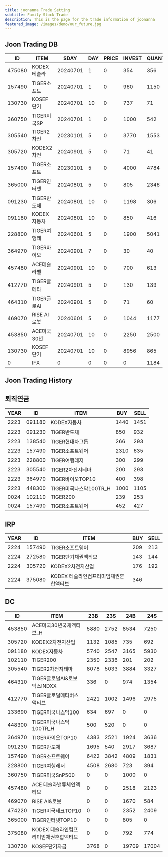```yaml
---
title: joonanna Trade Setting
subtitle: Family Stock Trade
description: This is the page for the trade information of joonanna
featured_image: /images/demo/our_future.jpg
---
```


## Joon Trading DB

|ID|ITEM |SDAY|DAY|PRICE|INVEST|QUANTITY|BUY|SELL|
|--|-----|--|--|--|--|--|--|--|
|475080|KODEX테슬라|20240701|1|0|354|356|528|549|
|157490|TIGER소프트|20240701|1|0|960|1150|1804|1804|
|130730|KOSEF단기|20240701|10|0|737|71|4695|5024|
|360750|TIGER미국SP|20240701|1|0|1000|542|0|0|
|305540|TIGER2차전|20230101|5|0|3770|1553|8212|8360|
|305720|KODEX2차전|20240901|5|0|71|41|1817|1777|
|157490|TIGER소프트|20230101|5|0|4000|4784|7232|5673|
|365000|TiGER인터넷|20240801|5|0|805|2346|0|0|
|091230|TIGER반도체|20240801|10|0|1198|306|3762|4227|
|091180|KODEX자동차|20240801|10|0|850|416|8055|8477|
|228800|TIGER여행레|20240601|5|0|1900|5041|3331|3074|
|364970|TIGER바이오|20240901|7|0|30|40|6297|6157|
|457480|ACE테슬라밸|20240901|10|0|700|613|1818|2123|
|412770|TIGER글메타|20240901|5|0|130|139|3817|3977|
|464310|TIGER글로AI|20240901|5|0|71|60|1260|1354|
|469070|RISE AI로봇|20240601|5|0|1044|1177|650|584|
|453850|ACE미국30년|20240701|10|0|2250|2500|14414|14769|
|130730|KOSEF단기|20240701|10|0|8956|865|17047|17004|
|0|IFX|0|0|0|0|1184|0|0|

## Joon Trading History
## 퇴직연금
|YEAR|ID|ITEM |BUY|SELL|
|----|--|-----|---|----|
|2223|091180|KODEX자동차|1440|1451|
|2223|091230|TIGER반도체|850|932|
|2223|138540|TIGER현대차그룹|266|293|
|2223|157490|TIGER소프트웨어|2310|635|
|2223|228800|TIGER여행레저|300|299|
|2223|305540|TIGER2차전지테마|200|293|
|2223|364970|TIGER바이오TOP10|400|398|
|2223|448300|TIGER미국나스닥100TR_H|1000|1105|
|0024|102110|TIGER200|239|253| 
|0024|157490|TIGER소프트웨어|452|427|

## IRP
|YEAR|ID|ITEM |BUY|SELL|
|----|--|-----|---|----|
|2224|157490|TIGER소프트웨어|209|213|
|2224|272580|TIGER단기채권액티브|143|144| 
|2224|305720|KODEX2차전지산업|176|192|
|2224|375080|KODEX 테슬라인컴프리미엄채권혼합액티브|346||

## DC
|ID|ITEM |23B|23S|24B|24S|
|--|-----|---|----|---|----|
|453850|ACE미국30년국채액티브_H|5880|2752|8534|7250|
|305720|KODEX2차전지산업|1132|1085|735|692|
|091180|KODEX자동차|5740|2547|3165|5930|
|102110|TIGER200|2350|2336|201|202| 
|305540|TIGER2차전지테마|8078|5033|3884|3327|
|464310|TIGER글로벌AI&로보틱스INDXX|336| 0|974|1354|
|412770|TIGER글로벌메타버스액티브|2421|1002|1496|2975| 
|133690|TIGER미국나스닥100|634|697|0|0| 
|448300|TIGER미국나스닥100TR_H|500|520|0|0|
|364970|TIGER바이오TOP10|4383|2521|1924|3636|
|091230|TIGER반도체|1695|540|2917|3687|
|157490|TIGER소프트웨어|6422|3842|4809|1831|
|228800|TIGER여행레저|4508|2680|723|394|
|360750|TIGER미국SnP500|0|0|1000|0|
|457480|ACE 테슬라밸류체인액티브|0|0|2518|2123|
|469070|RISE AI&로봇|0|0|1670|584|
|474220|TiGER미국테크TOP10|0|0|2352|2409|
|365000|TiGER인터넷TOP10|0|0|805|0|
|375080|KODEX 테슬라인컴프리미엄채권혼합액티브|0|0|792|774|
|130730|KOSEF단기자금|3768|0|19709|17004|



